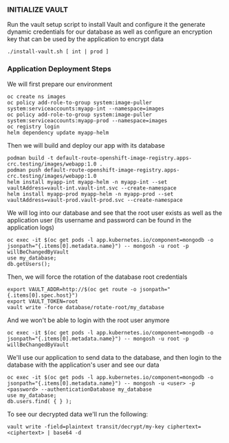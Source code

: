 ### INITIALIZE VAULT
Run the vault setup script to install Vault and configure it the generate dynamic credentials for our database as well as configure an encryption key that can be used by the application to encrypt data

    ./install-vault.sh [ int | prod ]

### Application Deployment Steps
We will first prepare our environment

    oc create ns images
    oc policy add-role-to-group system:image-puller system:serviceaccounts:myapp-int --namespace=images
    oc policy add-role-to-group system:image-puller system:serviceaccounts:myapp-prod --namespace=images
    oc registry login
    helm dependency update myapp-helm

Then we will build and deploy our app with its database
    
    podman build -t default-route-openshift-image-registry.apps-crc.testing/images/webapp:1.0 .
    podman push default-route-openshift-image-registry.apps-crc.testing/images/webapp:1.0
    helm install myapp-int myapp-helm -n myapp-int --set vaultAddress=vault-int.vault-int.svc --create-namespace
    helm install myapp-prod myapp-helm -n myapp-prod --set vaultAddress=vault-prod.vault-prod.svc --create-namespace

We will log into our database and see that the root user exists as well as the application user (its username and password can be found in the application logs)

    oc exec -it $(oc get pods -l app.kubernetes.io/component=mongodb -o jsonpath="{.items[0].metadata.name}") -- mongosh -u root -p willBeChangedByVault
    use my_database;
    db.getUsers();

Then, we will force the rotation of the database root credentials
    
    export VAULT_ADDR=http://$(oc get route -o jsonpath="{.items[0].spec.host}")
    export VAULT_TOKEN=root
    vault write -force database/rotate-root/my_database

And we won't be able to login with the root user anymore

    oc exec -it $(oc get pods -l app.kubernetes.io/component=mongodb -o jsonpath="{.items[0].metadata.name}") -- mongosh -u root -p willBeChangedByVault

We'll use our application to send data to the database, and then login to the database with the application's user and see our data

    oc exec -it $(oc get pods -l app.kubernetes.io/component=mongodb -o jsonpath="{.items[0].metadata.name}") -- mongosh -u <user> -p <password> --authenticationDatabase my_database
    use my_database;
    db.users.find( { } );

To see our decrypted data we'll run the following:

    vault write -field=plaintext transit/decrypt/my-key ciphertext=<ciphertext> | base64 -d

